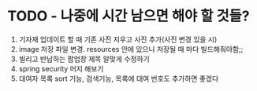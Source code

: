 # TODO - 나중에 시간 남으면 해야 할 것들?

1. 기자재 업데이트 할 때 기존 사진 지우고 사진 추가(사진 변경 있을 시)
2. image 저장 파일 변경. resources 안에 있으니 저장될 때 마다 빌드해줘야함;;
3. 빌리고 반납하는 팝업창 제목 알맞게 수정하기
4. spring security 머지 해보기
5. 대여자 목록 sort 기능, 검색기능, 목록에 대여 번호도 추가하면 좋겠다
